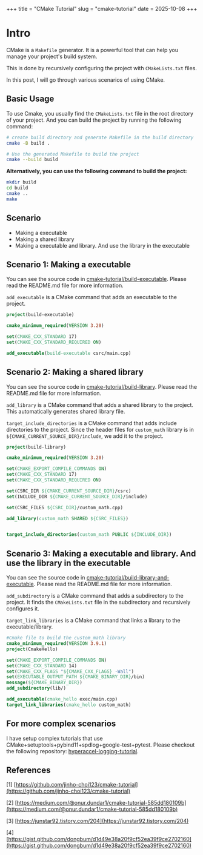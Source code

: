 +++
title = "CMake Tutorial"
slug = "cmake-tutorial"
date = 2025-10-08
+++

# Intro

CMake is a `Makefile` generator. It is a powerful tool that can help you manage your project's build system.

This is done by recursively configuring the project with `CMakeLists.txt` files.

In this post, I will go through various scenarios of using CMake.

## Basic Usage

To use Cmake, you usually find the `CMakeLists.txt` file in the root directory of your project. And you can build the project by running the following command:

```bash
# create build directory and generate Makefile in the build directory
cmake -B build .

# Use the generated Makefile to build the project
cmake --build build
```

**Alternatively, you can use the following command to build the project:**

```bash
mkdir build
cd build
cmake ..
make
```

## Scenario

- Making a executable
- Making a shared library
- Making a executable and library. And use the library in the executable

## Scenario 1: Making a executable

You can see the source code in [cmake-tutorial/build-executable](https://github.com/jinho-choi123/cmake-tutorial/tree/main/build-executable). Please read the README.md file for more information.

`add_executable` is a CMake command that adds an executable to the project.

```cmake
project(build-executable)

cmake_minimum_required(VERSION 3.20)

set(CMAKE_CXX_STANDARD 17)
set(CMAKE_CXX_STANDARD_REQUIRED ON)

add_executable(build-executable csrc/main.cpp)
```

## Scenario 2: Making a shared library

You can see the source code in [cmake-tutorial/build-library](https://github.com/jinho-choi123/cmake-tutorial/tree/main/build-library). Please read the README.md file for more information.

`add_library` is a CMake command that adds a shared library to the project. This automatically generates shared library file.

`target_include_directories` is a CMake command that adds include directories to the project. Since the header files for `custom_math` library is in `${CMAKE_CURRENT_SOURCE_DIR}/include`, we add it to the project.

```cmake
project(build-library)

cmake_minimum_required(VERSION 3.20)

set(CMAKE_EXPORT_COMPILE_COMMANDS ON)
set(CMAKE_CXX_STANDARD 17)
set(CMAKE_CXX_STANDARD_REQUIRED ON)

set(CSRC_DIR ${CMAKE_CURRENT_SOURCE_DIR}/csrc)
set(INCLUDE_DIR ${CMAKE_CURRENT_SOURCE_DIR}/include)

set(CSRC_FILES ${CSRC_DIR}/custom_math.cpp)

add_library(custom_math SHARED ${CSRC_FILES})


target_include_directories(custom_math PUBLIC ${INCLUDE_DIR})
```

## Scenario 3: Making a executable and library. And use the library in the executable

You can see the source code in [cmake-tutorial/build-library-and-executable](https://github.com/jinho-choi123/cmake-tutorial/tree/main/build-library-and-executable). Please read the README.md file for more information.

`add_subdirectory` is a CMake command that adds a subdirectory to the project. It finds the `CMakeLists.txt` file in the subdirectory and recursively configures it.

`target_link_libraries` is a CMake command that links a library to the executable/library.

```cmake
#Cmake file to build the custom_math library
cmake_minimum_required(VERSION 3.9.1)
project(CmakeHello)

set(CMAKE_EXPORT_COMPILE_COMMANDS ON)
set(CMAKE_CXX_STANDARD 14)
set(CMAKE_CXX_FLAGS "${CMAKE_CXX_FLAGS} -Wall")
set(EXECUTABLE_OUTPUT_PATH ${CMAKE_BINARY_DIR}/bin)
message(${CMAKE_BINARY_DIR})
add_subdirectory(lib/)

add_executable(cmake_hello exec/main.cpp)
target_link_libraries(cmake_hello custom_math)
```

## For more complex scenarios

I have setup complex tutorials that use CMake+setuptools+pybind11+spdlog+google-test+pytest. Please checkout the following repository: [hyperaccel-logging-tutorial](https://github.com/jinho-choi123/hyperaccel-logging-tutorial).

## References

[1] [https://github.com/jinho-choi123/cmake-tutorial](https://github.com/jinho-choi123/cmake-tutorial)

[2] [https://medium.com/@onur.dundar1/cmake-tutorial-585dd180109b](https://medium.com/@onur.dundar1/cmake-tutorial-585dd180109b)

[3] [https://junstar92.tistory.com/204](https://junstar92.tistory.com/204)

[4] [https://gist.github.com/dongbum/d1d49e38a20f9cf52ea39f9ce2702160](https://gist.github.com/dongbum/d1d49e38a20f9cf52ea39f9ce2702160)
